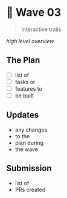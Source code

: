 # :footprints: Wave 03
> Interactive trails

_high level overview_

## The Plan

- [ ] list of 
- [ ] tasks or
- [ ] features to
- [ ] be built

## Updates

- any changes
- to the
- plan during
- the wave

## Submission

- list of
- PRs created